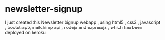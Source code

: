 # newsletter-signup
 I just created this Newsletter Signup webapp , using html5 , css3 , javascript , bootstrap5, mailchimp api , nodejs and expressjs , which has been deployed on heroku
